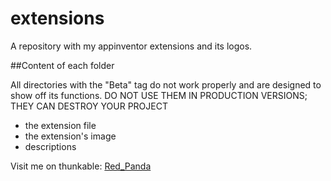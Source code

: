 # extensions

A repository with my appinventor extensions and its logos.


##Content of each folder

All directories with the "Beta" tag do not work properly and are designed to show off its functions.
DO NOT USE THEM IN PRODUCTION VERSIONS; THEY CAN DESTROY YOUR PROJECT

* the extension file
* the extension's image
* descriptions

Visit me on thunkable: [Red_Panda](https://community.thunkable.com/u/Red_Panda/summary "@Red_Panda")